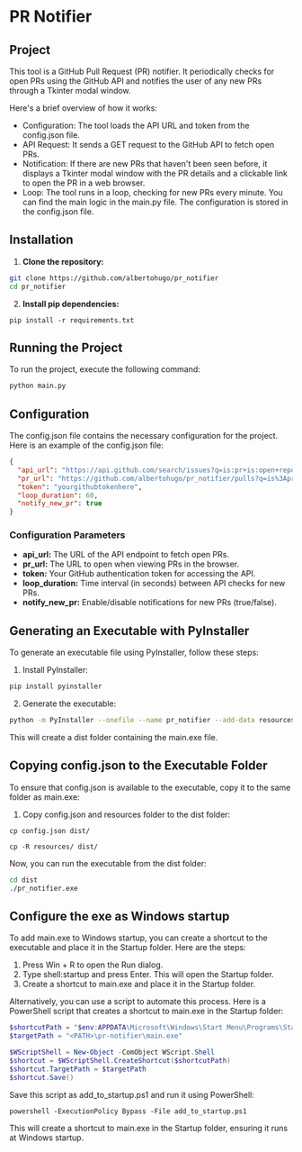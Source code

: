 # PR Notifier

## Project

This tool is a GitHub Pull Request (PR) notifier. It periodically checks for open PRs using the GitHub API and notifies the user of any new PRs through a Tkinter modal window.

Here's a brief overview of how it works:

- Configuration: The tool loads the API URL and token from the config.json file.
- API Request: It sends a GET request to the GitHub API to fetch open PRs.
- Notification: If there are new PRs that haven't been seen before, it displays a Tkinter modal window with the PR details and a clickable link to open the PR in a web browser.
- Loop: The tool runs in a loop, checking for new PRs every minute.
  You can find the main logic in the main.py file. The configuration is stored in the config.json file.

## Installation

1. **Clone the repository:**

```sh
git clone https://github.com/albertohugo/pr_notifier
cd pr_notifier
```

2. **Install pip dependencies:**

```
pip install -r requirements.txt
```

## Running the Project

To run the project, execute the following command:

```sh
python main.py
```

## Configuration

The config.json file contains the necessary configuration for the project. Here is an example of the config.json file:

```json
{
  "api_url": "https://api.github.com/search/issues?q=is:pr+is:open+repo:albertohugo/pr_notifier+label:to_be_reviewed",
  "pr_url": "https://github.com/albertohugo/pr_notifier/pulls?q=is%3Apr+is%3Aopen+label%3Ato_be_reviewed",
  "token": "yourgithubtokenhere",
  "loop_duration": 60,
  "notify_new_pr": true
}
```

### Configuration Parameters

- **api_url:** The URL of the API endpoint to fetch open PRs.
- **pr_url:** The URL to open when viewing PRs in the browser.
- **token:** Your GitHub authentication token for accessing the API.
- **loop_duration:** Time interval (in seconds) between API checks for new PRs.
- **notify_new_pr:** Enable/disable notifications for new PRs (true/false).

## Generating an Executable with PyInstaller

To generate an executable file using PyInstaller, follow these steps:

1. Install PyInstaller:

```sh
pip install pyinstaller
```

2. Generate the executable:

```sh
python -m PyInstaller --onefile --name pr_notifier --add-data resources:resources --add-data config.json:config.json --noconsole main.py
```

This will create a dist folder containing the main.exe file.

## Copying config.json to the Executable Folder

To ensure that config.json is available to the executable, copy it to the same folder as main.exe:

1. Copy config.json and resources folder to the dist folder:

`cp config.json dist/`

`cp -R resources/ dist/`

Now, you can run the executable from the dist folder:

```sh
cd dist
./pr_notifier.exe
```

## Configure the exe as Windows startup

To add main.exe to Windows startup, you can create a shortcut to the executable and place it in the Startup folder. Here are the steps:

1. Press Win + R to open the Run dialog.
2. Type shell:startup and press Enter. This will open the Startup folder.
3. Create a shortcut to main.exe and place it in the Startup folder.

Alternatively, you can use a script to automate this process. Here is a PowerShell script that creates a shortcut to main.exe in the Startup folder:

```powershell
$shortcutPath = "$env:APPDATA\Microsoft\Windows\Start Menu\Programs\Startup\main.lnk"
$targetPath = "<PATH>\pr-notifier\main.exe"

$WScriptShell = New-Object -ComObject WScript.Shell
$shortcut = $WScriptShell.CreateShortcut($shortcutPath)
$shortcut.TargetPath = $targetPath
$shortcut.Save()
```

Save this script as add_to_startup.ps1 and run it using PowerShell:

`powershell -ExecutionPolicy Bypass -File add_to_startup.ps1`

This will create a shortcut to main.exe in the Startup folder, ensuring it runs at Windows startup.
